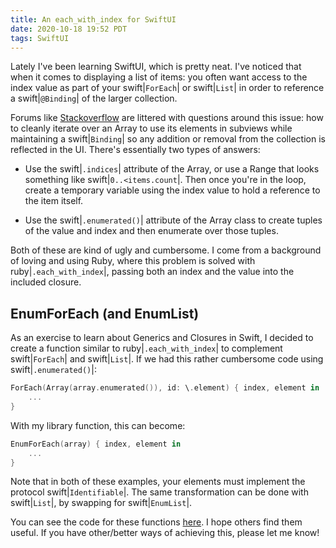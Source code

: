 ```yaml
---
title: An each_with_index for SwiftUI
date: 2020-10-18 19:52 PDT
tags: SwiftUI
---
```


Lately I've been learning SwiftUI, which is pretty neat.  I've noticed that when it comes to displaying a list of items: you often want access to the index value as part of your swift|`ForEach`| or swift|`List`| in order to reference a swift|`@Binding`| of the larger collection.

Forums like [Stackoverflow](https://stackoverflow.com) are littered with questions around this issue:  how to cleanly iterate over an Array to use its elements in subviews while maintaining a swift|`Binding`| so any addition or removal from the collection is reflected in the UI.  There's essentially two types of answers:

- Use the swift|`.indices`| attribute of the Array, or use a Range that looks something like swift|`0..<items.count`|.  Then once you're in the loop, create a temporary variable using the index value to hold a reference to the item itself.

- Use the swift|`.enumerated()`| attribute of the Array class to create tuples of the value and index and then enumerate over those tuples.

Both of these are kind of ugly and cumbersome.  I come from a background of loving and using Ruby, where this problem is solved with ruby|`.each_with_index`|, passing both an index and the value into the included closure.

## EnumForEach (and EnumList)

As an exercise to learn about Generics and Closures in Swift, I decided to create a function similar to ruby|`.each_with_index`| to complement swift|`ForEach`| and swift|`List`|.  If we had this rather cumbersome code using swift|`.enumerated()`|:

```swift
ForEach(Array(array.enumerated()), id: \.element) { index, element in
    ...
}
```

With my library function, this can become:

```swift
EnumForEach(array) { index, element in
    ...
}
```

Note that in both of these examples, your elements must implement the protocol swift|`Identifiable`|.  The same transformation can be done with swift|`List`|, by swapping for swift|`EnumList`|.

You can see the code for these functions [here](https://gist.github.com/jubishop/d99715f71f1d44175dc1c9a68986a30b).  I hope others find them useful.  If you have other/better ways of achieving this, please let me know!
